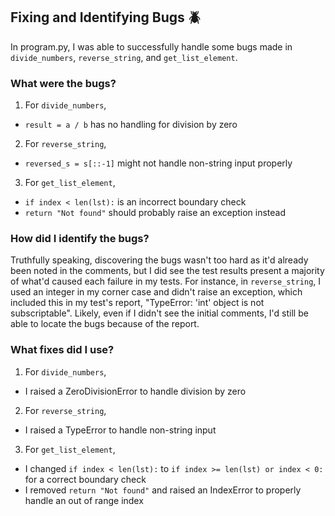 ## Fixing and Identifying Bugs 🪲
In program.py, I was able to successfully handle some bugs made in `divide_numbers`, `reverse_string`, and `get_list_element`.

### What were the bugs?
1. For `divide_numbers`,
* `result = a / b` has no handling for division by zero
2. For `reverse_string`,
* `reversed_s = s[::-1]` might not handle non-string input properly
3. For `get_list_element`,
* `if index < len(lst):` is an incorrect boundary check
* `return "Not found"` should probably raise an exception instead

### How did I identify the bugs?
Truthfully speaking, discovering the bugs wasn't too hard as it'd already been noted in the comments, but I did see the test results present a majority of what'd caused each failure in my tests. For instance, in `reverse_string`, I used an integer in my corner case and didn't raise an exception, which included this in my test's report, "TypeError: 'int' object is not subscriptable". Likely, even if I didn't see the initial comments, I'd still be able to locate the bugs because of the report.

### What fixes did I use?
1. For `divide_numbers`,
* I raised a ZeroDivisionError to handle division by zero
2. For `reverse_string`,
* I raised a TypeError to handle non-string input
3. For `get_list_element`,
* I changed `if index < len(lst):` to `if index >= len(lst) or index < 0:` for a correct boundary check
* I removed `return "Not found"` and raised an IndexError to properly handle an out of range index

